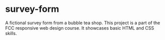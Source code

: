 # survey-form
A fictional survey form from a bubble tea shop.
This project is a part of the FCC responsive web design course. 
It showcases basic HTML and CSS skills.
